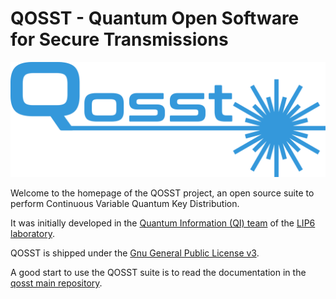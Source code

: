# QOSST - Quantum Open Software for Secure Transmissions

<center>

![QOSST Logo](qosst_logo_full.png)

</center>

Welcome to the homepage of the QOSST project, an open source suite to perform Continuous Variable Quantum Key Distribution.

It was initially developed in the [Quantum Information (QI) team](https://qi.lip6.fr/) of the [LIP6 laboratory](https://lip6.fr).

QOSST is shipped under the [Gnu General Public License v3](https://www.gnu.org/licenses/gpl-3.0.html).

A good start to use the QOSST suite is to read the documentation in the [qosst main repository](https://github.com/qosst/qosst).